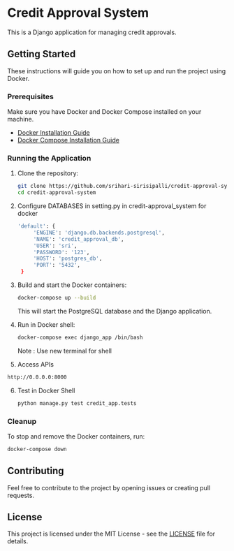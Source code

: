 
# Credit Approval System

This is a Django application for managing credit approvals.

## Getting Started

These instructions will guide you on how to set up and run the project using Docker.

### Prerequisites

Make sure you have Docker and Docker Compose installed on your machine.

- [Docker Installation Guide](https://docs.docker.com/get-docker/)
- [Docker Compose Installation Guide](https://docs.docker.com/compose/install/)

### Running the Application

1. Clone the repository:

   ```bash
   git clone https://github.com/srihari-sirisipalli/credit-approval-system.git
   cd credit-approval-system
   ```

2. Configure DATABASES in setting.py in credit-approval_system for docker
   ``` bash
   'default': {
        'ENGINE': 'django.db.backends.postgresql',
        'NAME': 'credit_approval_db',
        'USER': 'sri',
        'PASSWORD': '123',
        'HOST': 'postgres_db',
        'PORT': '5432',
    }
   ```

3. Build and start the Docker containers:

   ```bash
   docker-compose up --build
   ```

   This will start the PostgreSQL database and the Django application.



4. Run  in Docker shell:

   ```bash
   docker-compose exec django_app /bin/bash
   ```
   Note : Use new terminal for shell
5. Access APIs
```bash
http://0.0.0.0:8000
```

6. Test in Docker Shell
    ```bash
   python manage.py test credit_app.tests
   ```
    


### Cleanup

To stop and remove the Docker containers, run:

```bash
docker-compose down
```

## Contributing

Feel free to contribute to the project by opening issues or creating pull requests.


## License

This project is licensed under the MIT License - see the [LICENSE](LICENSE) file for details.
